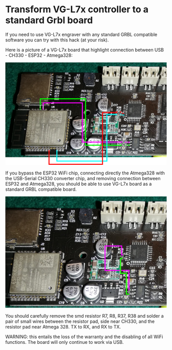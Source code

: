 # Transform VG-L7x controller to a standard Grbl board
If you need to use VG-L7x engraver with any standard GRBL compatible software you can try with this hack (at your risk).

Here is a picture of a VG-L7x board that highlight connection between USB - CH330 - ESP32 - Atmega328:

![original-wiring](original-wiring.jpg)

If you bypass the ESP32 WiFi chip, connecting directly the Atmega328 with the USB-Serial CH330 converter chip, and removing connection between ESP32 and Atmega328, you should be able to use VG-L7x board as a standard GRBL compatible board.

![hack](grbl-hack.jpg)

You should carefully remove the smd resistor R7, R8, R37, R38 and solder a pair of small wires between the resistor pad, side near CH330, and the resistor pad near Atmega 328. TX to RX, and RX to TX.

WARNING: this entails the loss of the warranty and the disabling of all WiFi functions. The board will only continue to work via USB.
